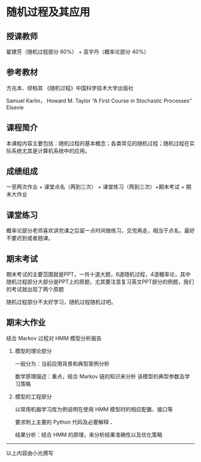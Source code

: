 # 随机过程及其应用

## 授课教师

翟建芳（随机过程部分 60%） + 袁宇丹（概率论部分 40%）

## 参考教材

方兆本、缪柏其 《随机过程》中国科学技术大学出版社

Samuel Karlin， Howard M. Taylor “A First Course in Stochastic Processes” Elsevie

## 课程简介

本课程内容主要包括：随机过程的基本概念；各类常见的随机过程；随机过程在实际系统尤其是计算机系统中的应用。

## 成绩组成

一至两次作业 + 课堂点名（两到三次） + 课堂练习（两到三次）+期末考试 + 期末大作业

## **课堂练习**

概率论部分老师喜欢讲完课之后留一点时间做练习，交完再走，相当于点名，最好不要迟到或者翘课。

## **期末考试**

期末考试的主要范围就是PPT，一共十道大题，6道随机过程，4道概率论，其中随机过程部分大部分是PPT上的原题，尤其要注意复习英文PPT部分的例题，我们的考试就出现了两个原题

随机过程部分不太好学习，随机过程随机过吧。

## **期末大作业**

结合 Markov 过程对 HMM 模型分析报告

1. 模型的理论部分

   一般分为：当前应用背景和典型案例分析

   数学原理描述：重点，结合 Markov 链的知识来分析 该模型的典型参数及学习策略

2. 模型的工程部分

   以常用机器学习库为例说明在使用 HMM 模型时的相应配置、接口等

   要求附上主要的 Python 代码及必要解释 、

   结果分析：结合 HMM 的原理，来分析结果准确性以及优化策略

---

以上内容由小光撰写

